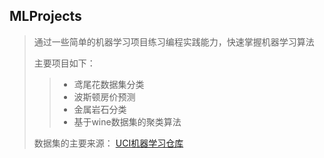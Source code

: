 ## MLProjects
> 通过一些简单的机器学习项目练习编程实践能力，快速掌握机器学习算法
>
> 主要项目如下：
>> * 鸢尾花数据集分类
>> * 波斯顿房价预测
>> * 金属岩石分类
>> * 基于wine数据集的聚类算法
>
> 数据集的主要来源： [UCI机器学习仓库](http://archive.ics.uci.edu/ml/datasets)
